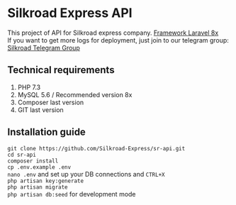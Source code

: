 # Silkroad Express API

This project of API for Silkroad express company. <a href="https://laravel.com/docs/8.x" target="_blank">Framework Laravel 8x</a>
<br />
If you want to get more logs for deployment, just join to our telegram group: <a href="https://t.me/joinchat/F0SDFliVxiagsLZpmakOBA" target="_blank">Silkroad Telegram Group</a>

## Technical requirements
1. PHP 7.3
2. MySQL 5.6 / Recommended version 8x
3. Composer last version
4. GIT last version

## Installation guide
```git clone https://github.com/Silkroad-Express/sr-api.git``` <br>
```cd sr-api``` <br>
```composer install``` <br>
```cp .env.example .env``` <br>
```nano .env``` and set up your DB connections and ```CTRL+X``` <br>
```php artisan key:generate``` <br>
```php artisan migrate``` <br>
```php artisan db:seed``` for development mode <br>
